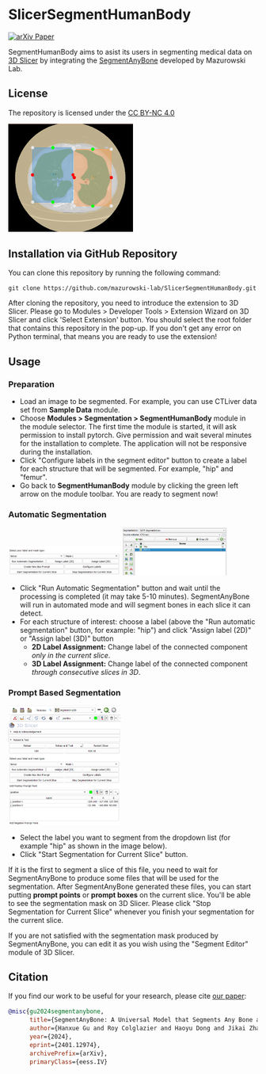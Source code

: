 # SlicerSegmentHumanBody

[![arXiv Paper](https://img.shields.io/badge/arXiv-2401.12974-orange.svg?style=flat)](https://arxiv.org/abs/2401.12974)

SegmentHumanBody aims to asist its users in segmenting medical data on <a href="https://github.com/Slicer/Slicer">3D Slicer</a> by integrating the <a href="https://github.com/mazurowski-lab/SegmentAnyBone">SegmentAnyBone</a> developed by Mazurowski Lab.

## License

The repository is licensed under the [CC BY-NC 4.0](https://creativecommons.org/licenses/by-nc/4.0/)

<img src="SegmentHumanBody/Resources/Icons/SegmentHumanBody.png" width=50% height=50%>

## Installation via GitHub Repository

You can clone this repository by running the following command:

```
git clone https://github.com/mazurowski-lab/SlicerSegmentHumanBody.git
```

After cloning the repository, you need to introduce the extension to 3D Slicer. Please go to Modules > Developer Tools > Extension Wizard on 3D Slicer and click 'Select Extension' button. You should select the root folder that contains this repository in the pop-up. If you don't get any error on Python terminal, that means you are ready to use the extension!

## Usage

### Preparation

- Load an image to be segmented. For example, you can use CTLiver data set from **Sample Data** module.
- Choose **Modules > Segmentation > SegmentHumanBody** module in the module selector. The first time the module is started, it will ask permission to install pytorch. Give permission and wait several minutes for the installation to complete. The application will not be responsive during the installation.
- Click "Configure labels in the segment editor" button to create a label for each structure that will be segmented. For example, "hip" and "femur".
- Go back to **SegmentHumanBody** module by clicking the green left arrow on the module toolbar. You are ready to segment now!

### Automatic Segmentation

<img src="Screenshots/sws1.png" width=45%> <img src="Screenshots/sws2.png" width=42%>

- Click "Run Automatic Segmentation" button and wait until the processing is completed (it may take 5-10 minutes). SegmentAnyBone will run in automated mode and will segment bones in each slice it can detect.
- For each structure of interest: choose a label (above the "Run automatic segmentation" button, for example: "hip") and click "Assign label (2D)" or "Assign label (3D)" button
  - **2D Label Assignment:** Change label of the connected component *only in the current slice*.
  - **3D Label Assignment:** Change label of the connected component *through consecutive slices in 3D*.

### Prompt Based Segmentation

<img src="Screenshots/sws3.png" width=45% height=45%>

- Select the label you want to segment from the dropdown list (for example "hip" as shown in the image below).
- Click "Start Segmentation for Current Slice" button.

If it is the first to segment a slice of this file, you need to wait for SegmentAnyBone to produce some files that will be used for the segmentation. After SegmentAnyBone generated these files, you can start putting **prompt points** or **prompt boxes** on the current slice. You'll be able to see the segmentation mask on 3D Slicer. Please click "Stop Segmentation for Current Slice" whenever you finish your segmentation for the current slice.

If you are not satisfied with the segmentation mask produced by SegmentAnyBone, you can edit it as you wish using the "Segment Editor" module of 3D Slicer.

## Citation

If you find our work to be useful for your research, please cite [our paper](https://arxiv.org/abs/2401.12974):

```bibtex
@misc{gu2024segmentanybone,
      title={SegmentAnyBone: A Universal Model that Segments Any Bone at Any Location on MRI},
      author={Hanxue Gu and Roy Colglazier and Haoyu Dong and Jikai Zhang and Yaqian Chen and Zafer Yildiz and Yuwen Chen and Lin Li and Jichen Yang and Jay Willhite and Alex M. Meyer and Brian Guo and Yashvi Atul Shah and Emily Luo and Shipra Rajput and Sally Kuehn and Clark Bulleit and Kevin A. Wu and Jisoo Lee and Brandon Ramirez and Darui Lu and Jay M. Levin and Maciej A. Mazurowski},
      year={2024},
      eprint={2401.12974},
      archivePrefix={arXiv},
      primaryClass={eess.IV}
```
